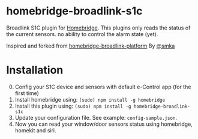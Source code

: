 # homebridge-broadlink-s1c

Broadlink S1C plugin for [Homebridge](https://github.com/nfarina/homebridge/).
This plugins only reads the status of the current sensors.
no ability to control the alarm state (yet).

Inspired and forked from [homebridge-broadlink-platform](https://github.com/smka/homebridge-broadlink-platform) By [@smka](https://github.com/smka)

# Installation
0. Config your S1C device  and sensors with default e-Control app (for the first time)
1. Install homebridge using: `(sudo) npm install -g homebridge`
2. Install this plugin using: `(sudo) npm install -g homebridge-broadlink-s1c`
3. Update your configuration file. See example: `config-sample.json`.
4. Now you can read your window/door sensors status using homebridge, homekit and siri.
